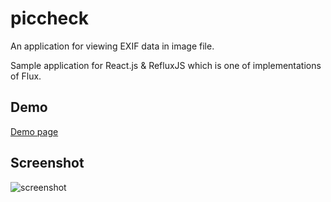 # piccheck
An application for viewing EXIF data in image file.

Sample application for React.js & RefluxJS which is one of implementations of Flux.

## Demo

[Demo page](http://gibachan.github.io/piccheck/)

## Screenshot

![screenshot](https://raw.github.com/wiki/gibachan/piccheck/image/screenshot.png)
